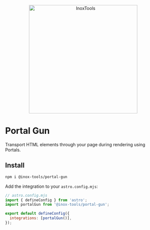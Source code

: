 <p align="center">
    <img alt="InoxTools" width="350px" src="https://github.com/Fryuni/inox-tools/blob/main/assets/shield.png?raw=true"/>
</p>

# Portal Gun

Transport HTML elements through your page during rendering using Portals.

## Install

```sh
npm i @inox-tools/portal-gun
```

Add the integration to your `astro.config.mjs`:

```js
// astro.config.mjs
import { defineConfig } from 'astro';
import portalGun from '@inox-tools/portal-gun';

export default defineConfig({
  integrations: [portalGun()],
});
```
